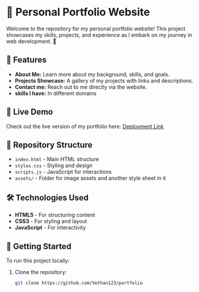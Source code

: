 
# 💼 Personal Portfolio Website

Welcome to the repository for my personal portfolio website! This project showcases my skills, projects, and experience as I embark on my journey in web development. 🌱

## 🌟 Features

- **About Me:** Learn more about my background, skills, and goals.
- **Projects Showcase:** A gallery of my projects with links and descriptions.
- **Contact me:** Reach out to me directly via the website.
- **skills I have:** In different domains

## 🚀 Live Demo

Check out the live version of my portfolio here: [Deployment Link](https://vethan123.github.io/portfolio/)

## 📂 Repository Structure

- `index.html` - Main HTML structure
- `styles.css` - Styling and design
- `scripts.js` - JavaScript for interactions
- `assets/` - Folder for image assets and another style sheet in it

## 🛠️ Technologies Used

- **HTML5** - For structuring content
- **CSS3** - For styling and layout
- **JavaScript** - For interactivity

## 🎉 Getting Started

To run this project locally:

1. Clone the repository:
   ```bash
   git clone https://github.com/Vethan123/portfolio
